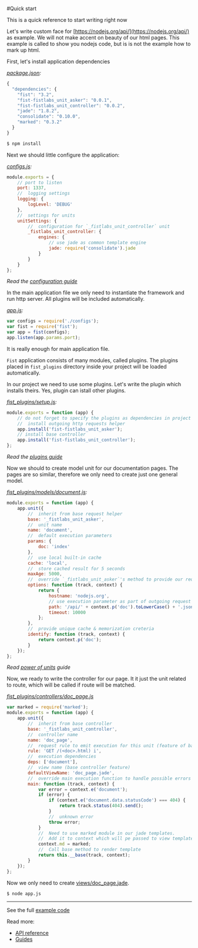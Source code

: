 #Quick start

This is a quick reference to start writing right now

Let's write custom face for [https://nodejs.org/api/](https://nodejs.org/api/) as example. We will not make accent on beauty of our html pages. This example is called to show you nodejs code, but is is not the example how to mark up html.

First, let's install application dependencies

_[package.json](/examples/njsdoc/package.json):_

```js
{
  "dependencies": {
    "fist": "3.2",
    "fist-fistlabs_unit_asker": "0.0.1",
    "fist-fistlabs_unit_controller": "0.0.2",
    "jade": "1.8.2",
    "consolidate": "0.10.0",
    "marked": "0.3.2"
  }
}
```

```bash
$ npm install
```

Next we should little configure the application:

_[configs.js](/examples/njsdoc/configs.js):_

```js
module.exports = {
    // port to listen
    port: 1337,
    //  logging settings
    logging: {
        logLevel: 'DEBUG'
    },
    //  settings for units
    unitSettings: {
        //  configuration for `_fistlabs_unit_controller` unit
        _fistlabs_unit_controller: {
            engines: {
                // use jade as common template engine
                jade: require('consolidate').jade
            }
        }
    }
};
```

_Read the [configuration guide](/docs/guides/configuring.md)_

In the main application file we only need to instantiate the framework and run http server. All plugins will be included automatically.

_[app.js](/examples/njsdoc/app.js):_

```js
var configs = require('./configs');
var fist = require('fist');
var app = fist(configs);
app.listen(app.params.port);
```

It is really enough for main application file.

```Fist``` application consists of many modules, called plugins. The plugins placed in ```fist_plugins``` directory inside your project will be loaded automatically.

In our project we need to use some plugins. Let's write the plugin which installs theirs. Yes, plugin can istall other plugins.

_[fist_plugins/setup.js](/examples/njsdoc/fist_plugins/setup.js):_

```js
module.exports = function (app) {
    // do not forget to specify the plugins as dependencies in project package.json
    //  install outgoing http requests helper
    app.install('fist-fistlabs_unit_asker');
    // install base controller
    app.install('fist-fistlabs_unit_controller');
};
```

_Read the [plugins guide](/docs/guides/using-plugins.md)_

Now we should to create model unit for our documentation pages. The pages are so similar, therefore we only need to create just one general model.

_[fist_plugins/models/document.js](/examples/njsdoc/fist_plugins/models/document.js):_

```js
module.exports = function (app) {
    app.unit({
        //  inherit from base request helper
        base: '_fistlabs_unit_asker',
        //  unit name
        name: 'document',
        //  default execution parameters
        params: {
            doc: 'index'
        },
        //  use local built-in cache
        cache: 'local',
        //  store cached result for 5 seconds
        maxAge: 5000,
        //  override `_fistlabs_unit_asker`'s method to provide our request options
        options: function (track, context) {
            return {
                hostname: 'nodejs.org',
                // use execution parameter as part of outgoing request path
                path: '/api/' + context.p('doc').toLowerCase() + '.json',
                timeout: 10000
            };
        },
        //  provide unique cache & memorization creteria
        identify: function (track, context) {
            return context.p('doc');
        }
    });
};
```

_Read [power of units](/docs/guides/power-of-units.md) guide_

Now, we ready to write the controller for our page. It it just the unit related to route, which will be called if route will be matched.

_[fist_plugins/controllers/doc_page.js](/examples/njsdoc/fist_plugins/controllers/doc_page.js)_

```js
var marked = require('marked');
module.exports = function (app) {
    app.unit({
        //  inherit from base controller
        base: '_fistlabs_unit_controller',
        //  controller name
        name: 'doc_page',
        //  request rule to emit execution for this unit (feature of base controller)
        rule: 'GET /(<doc>.html) i',
        //  execution dependencies
        deps: ['document'],
        //  view name (base controller feature)
        defaultViewName: 'doc_page.jade',
        //  override main execution function to handle possible errors
        main: function (track, context) {
            var error = context.e('document');
            if (error) {
                if (context.e('document.data.statusCode') === 404) {
                    return track.status(404).send();
                }
                //  unknown error
                throw error;
            }
            //  Need to use marked module in our jade templates.
            //  Add it to context which will pe passed to view template
            context.md = marked;
            //  Call base method to render template
            return this.__base(track, context);
        }
    });
};
```

Now we only need to create [views/doc_page.jade](/examples/njsdoc/views/doc_page.jade).

```bash
$ node app.js
```

--------
See the full [example code](/examples/njsdoc)

Read more:
* [API reference](/docs/reference/index.md)
* [Guides](/docs/guides/index.md)
